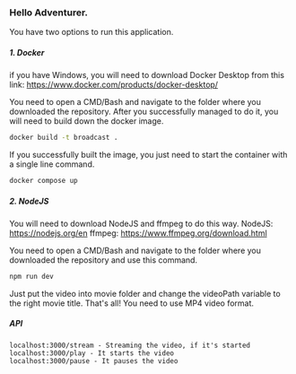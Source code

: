 ### Hello Adventurer.

You have two options to run this application.

##### 1. Docker

if you have Windows, you will need to download Docker Desktop from this link: https://www.docker.com/products/docker-desktop/

You need to open a CMD/Bash and navigate to the folder where you downloaded the repository. After you successfully managed to do it, you will need to build down the docker image.

```bash
docker build -t broadcast .
```
If you successfully built the image, you just need to start the container with a single line command.

```bash
docker compose up
```

##### 2. NodeJS

You will need to download NodeJS and ffmpeg to do this way. 
NodeJS: https://nodejs.org/en
ffmpeg: https://www.ffmpeg.org/download.html

You need to open a CMD/Bash and navigate to the folder where you downloaded the repository and use this command.

```bash
npm run dev
```

Just put the video into movie folder and change the videoPath variable to the right movie title. That's all! You need to use MP4 video format.

##### API
```
localhost:3000/stream - Streaming the video, if it's started
localhost:3000/play - It starts the video
localhost:3000/pause - It pauses the video
```